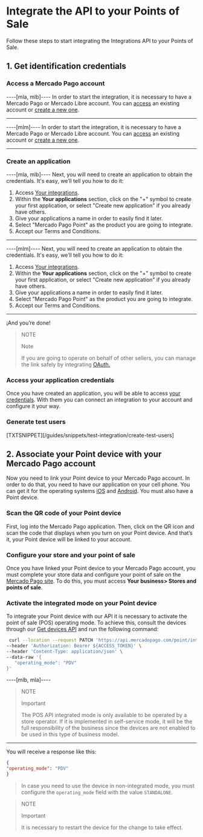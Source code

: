 # Integrate the API to your Points of Sale

Follow these steps to start integrating the Integrations API to your Points of Sale.

## 1. Get identification credentials

### Access a Mercado Pago account

----[mla, mlb]----
In order to start the integration, it is necessary to have a Mercado Pago or Mercado Libre account.
You can [access](https://www.mercadolibre.com/jms/[FAKER][GLOBALIZE][SITE_ID]/lgz/login?platform_id=mp&go=https://www.mercadopago[FAKER][URL][DOMAIN]/developers/en/guides/in-person-payments/qr-code/pre-requisites)
an existing account or [create a new one](https://www.mercadopago[FAKER][URL][DOMAIN]/hub/registration/landing).

------------

----[mlm]----
In order to start the integration, it is necessary to have a Mercado Pago or Mercado Libre account.
You can [access](https://www.mercadolibre.com/jms/mlm/lgz/login?platform_id=MP&go=https%3A%2F%2Fwww.mercadopago.com.mx%2F&loginType=explicit)
an existing account or [create a new one](https://www.mercadopago.com.mx/hub/registration/landing).

------------

### Create an application

----[mla, mlb]----
Next, you will need to create an application to obtain the credentials. It's easy, we’ll tell you how to do it:

1. Access [Your integrations](https://www.mercadopago[FAKER][URL][DOMAIN]/developers/panel/applications).
2. Within the **Your applications** section, click on the "+" symbol to create your first application, or select "Create new application" if you already have others.
3. Give your applications a name in order to easily find it later.
4. Select "Mercado Pago Point" as the product you are going to integrate.
5. Accept our Terms and Conditions.
------------

----[mlm]----
Next, you will need to create an application to obtain the credentials. It's easy, we’ll tell you how to do it:

1. Access [Your integrations](https://www.mercadopago.com.mx/developers/panel/applications).
2. Within the **Your applications** section, click on the "+" symbol to create your first application, or select "Create new application" if you already have others.
3. Give your applications a name in order to easily find it later.
4. Select "Mercado Pago Point" as the product you are going to integrate.
5. Accept our Terms and Conditions.

------------

¡And you’re done!

> NOTE
>
> Note
>
> If you are going to operate on behalf of other sellers, you can manage the link safely by integrating [OAuth.](/developers/en/docs/mp-point/additional-content/security/oauth/introduction)

### Access your application credentials

Once you have created an application, you will be able to access [your credentials](https://www.mercadopago[FAKER][URL][DOMAIN]/developers/panel/credentials). With them you can connect an integration to your account and configure it your way.

### Generate test users

[TXTSNIPPET][/guides/snippets/test-integration/create-test-users]

## 2. Associate your Point device with your Mercado Pago account

Now you need to link your Point device to your Mercado Pago account. In order to do that, you need to have our application on your cell phone. You can get it for the operating systems [iOS](https://itunes.apple.com/ar/app/mercado-pago/id925436649?mt=8) and [Android](https://play.google.com/store/apps/details?id=com.mercadopago.wallet&hl=es_419).
You must also have a Point device.

### Scan the QR code of your Point device

First, log into the Mercado Pago application. Then, click on the QR icon and scan the code that displays when you turn on your Point device. And that’s it, your Point device will be linked to your account.

### Configure your store and your point of sale

Once you have linked your Point device to your Mercado Pago account, you must complete your store data and configure your point of sale on the [Mercado Pago site](https://www.mercadopago[FAKER][URL][DOMAIN]/stores). To do this, you must access **Your business> Stores and points of sale**.

### Activate the integrated mode on your Point device

To integrate your Point device with our API it is necessary to activate the point of sale (POS) operating mode. To achieve this, consult the devices through our [Get devices API](/developers/en/reference/integrations_api/_point_integration-api_devices/get) and run the following command:

``` bash
 curl --location --request PATCH 'https://api.mercadopago.com/point/integration-api/devices/:deviceId' \
--header 'Authorization: Bearer ${ACCESS_TOKEN}' \
--header 'Content-Type: application/json' \
--data-raw '{
   "operating_mode": "PDV"
}'
```

----[mlb, mla]----
> NOTE
> 
> Important
> 
> The POS API integrated mode is only available to be operated by a store operator. If it is implemented in self-service mode, it will be the full responsibility of the business since the devices are not enabled to be used in this type of business model.

------------

You will receive a response like this:

``` json
{
"operating_mode": "PDV"
}
```

> In case you need to use the device in non-integrated mode, you must configure the `operating_mode` field with the value `STANDALONE`.

>  NOTE
> 
> Important
> 
> It is necessary to restart the device for the change to take effect.